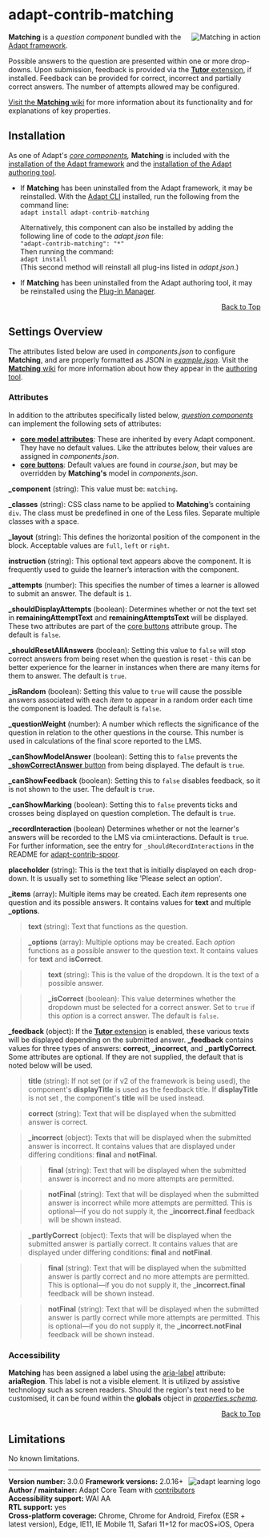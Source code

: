 # adapt-contrib-matching  

<img src="https://github.com/adaptlearning/documentation/blob/master/04_wiki_assets/plug-ins/images/matching01.gif" alt="Matching in action" align="right"> **Matching** is a *question component* bundled with the [Adapt framework](https://github.com/adaptlearning/adapt_framework).  


Possible answers to the question are presented within one or more drop-downs. Upon submission, feedback is provided via the [**Tutor** extension](https://github.com/adaptlearning/adapt-contrib-tutor), if installed. Feedback can be provided for correct, incorrect and partially correct answers. The number of attempts allowed may be configured.

[Visit the **Matching** wiki](https://github.com/adaptlearning/adapt-contrib-matching/wiki) for more information about its functionality and for explanations of key properties.



## Installation

As one of Adapt's *[core components](https://github.com/adaptlearning/adapt_framework/wiki/Core-Plug-ins-in-the-Adapt-Learning-Framework#components),* **Matching** is included with the [installation of the Adapt framework](https://github.com/adaptlearning/adapt_framework/wiki/Manual-installation-of-the-Adapt-framework#installation) and the [installation of the Adapt authoring tool](https://github.com/adaptlearning/adapt_authoring/wiki/Installing-Adapt-Origin).

* If **Matching** has been uninstalled from the Adapt framework, it may be reinstalled.
With the [Adapt CLI](https://github.com/adaptlearning/adapt-cli) installed, run the following from the command line:  
`adapt install adapt-contrib-matching`

    Alternatively, this component can also be installed by adding the following line of code to the *adapt.json* file:  
    `"adapt-contrib-matching": "*"`  
    Then running the command:  
    `adapt install`  
    (This second method will reinstall all plug-ins listed in *adapt.json*.)  

* If **Matching** has been uninstalled from the Adapt authoring tool, it may be reinstalled using the [Plug-in Manager](https://github.com/adaptlearning/adapt_authoring/wiki/Plugin-Manager).  
<div float align=right><a href="#top">Back to Top</a></div>

## Settings Overview

The attributes listed below are used in *components.json* to configure **Matching**, and are properly formatted as JSON in [*example.json*](https://github.com/adaptlearning/adapt-contrib-matching/blob/master/example.json). Visit the [**Matching** wiki](https://github.com/adaptlearning/adapt-contrib-matching/wiki) for more information about how they appear in the [authoring tool](https://github.com/adaptlearning/adapt_authoring/wiki).

### Attributes

In addition to the attributes specifically listed below, [*question components*](https://github.com/adaptlearning/adapt_framework/wiki/Core-Plug-ins-in-the-Adapt-Learning-Framework#question-components) can implement the following sets of attributes:   
+ [**core model attributes**](https://github.com/adaptlearning/adapt_framework/wiki/Core-model-attributes): These are inherited by every Adapt component. They have no default values. Like the attributes below, their values are assigned in *components.json*.
+ [**core buttons**](https://github.com/adaptlearning/adapt_framework/wiki/Core-Buttons): Default values are found in *course.json*, but may be overridden by **Matching's** model in *components.json*.

**_component** (string): This value must be: `matching`.  

**_classes** (string): CSS class name to be applied to **Matching**’s containing `div`. The class must be predefined in one of the Less files. Separate multiple classes with a space.  

**_layout** (string): This defines the horizontal position of the component in the block. Acceptable values are `full`, `left` or `right`.  

**instruction** (string): This optional text appears above the component. It is frequently used to
guide the learner’s interaction with the component.  

**_attempts** (number): This specifies the number of times a learner is allowed to submit an answer. The default is `1`.   

**_shouldDisplayAttempts** (boolean): Determines whether or not the text set in **remainingAttemptText** and **remainingAttemptsText** will be displayed. These two attributes are part of the [core buttons](https://github.com/adaptlearning/adapt_framework/wiki/Core-Buttons) attribute group. The default is `false`.  

**_shouldResetAllAnswers** (boolean): Setting this value to `false` will stop correct answers from being reset when the question is reset - this can be better experience for the learner in instances when there are many items for them to answer. The default is `true`.  

**_isRandom** (boolean): Setting this value to `true` will cause the possible answers associated with each *item* to appear in a random order each time the component is loaded. The default is `false`.   

**_questionWeight** (number): A number which reflects the significance of the question in relation to the other questions in the course. This number is used in calculations of the final score reported to the LMS.  

**_canShowModelAnswer** (boolean): Setting this to `false` prevents the [**_showCorrectAnswer** button](https://github.com/adaptlearning/adapt_framework/wiki/Core-Buttons) from being displayed. The default is `true`.

**_canShowFeedback** (boolean): Setting this to `false` disables feedback, so it is not shown to the user. The default is `true`.

**_canShowMarking** (boolean): Setting this to `false` prevents ticks and crosses being displayed on question completion. The default is `true`.

**_recordInteraction** (boolean) Determines whether or not the learner's answers will be recorded to the LMS via cmi.interactions. Default is `true`. For further information, see the entry for `_shouldRecordInteractions` in the README for [adapt-contrib-spoor](https://github.com/adaptlearning/adapt-contrib-spoor).

**placeholder** (string): This is the text that is initially displayed on each drop-down. It is usually set to something like 'Please select an option'.  

**_items** (array): Multiple items may be created. Each *item* represents one question and its possible answers. It contains values for **text** and multiple **_options**.  

>**text** (string): Text that functions as the question.  

>**_options** (array): Multiple options may be created. Each *option* functions as a possible answer to the question text. It contains values for **text** and **isCorrect**.  

>>**text** (string): This is the value of the dropdown. It is the text of a possible answer.  

>>**_isCorrect** (boolean): This value determines whether the dropdown must be selected for a correct answer. Set to `true` if this *option* is a correct answer. The default is `false`.  

**_feedback** (object): If the [**Tutor** extension](https://github.com/adaptlearning/adapt-contrib-tutor) is enabled, these various texts will be displayed depending on the submitted answer. **_feedback**
contains values for three types of answers: **correct**, **_incorrect**, and **_partlyCorrect**. Some attributes are optional. If they are not supplied, the default that is noted below will be used.

>**title** (string): If not set (or if v2 of the framework is being used), the component's **displayTitle** is used as the feedback title. If **displayTitle** is not set , the component's **title** will be used instead.

>**correct** (string): Text that will be displayed when the submitted answer is correct.  

>**_incorrect** (object): Texts that will be displayed when the submitted answer is incorrect. It contains values that are displayed under differing conditions: **final** and **notFinal**.

>>**final** (string): Text that will be displayed when the submitted answer is incorrect and no more attempts are permitted.

>>**notFinal** (string): Text that will be displayed when the submitted answer is incorrect while more attempts are permitted. This is optional&mdash;if you do not supply it, the **_incorrect.final** feedback will be shown instead.

>**_partlyCorrect** (object): Texts that will be displayed when the submitted answer is partially correct. It contains values that are displayed under differing conditions: **final** and **notFinal**.

>>**final** (string): Text that will be displayed when the submitted answer is partly correct and no more attempts are permitted. This is optional&mdash;if you do not supply it, the **_incorrect.final** feedback will be shown instead.

>>**notFinal** (string): Text that will be displayed when the submitted answer is partly correct while more attempts are permitted. This is optional&mdash;if you do not supply it, the **_incorrect.notFinal** feedback will be shown instead.

### Accessibility
**Matching** has been assigned a label using the [aria-label](https://github.com/adaptlearning/adapt_framework/wiki/Aria-Labels) attribute: **ariaRegion**. This label is not a visible element. It is utilized by assistive technology such as screen readers. Should the region's text need to be customised, it can be found within the **globals** object in [*properties.schema*](https://github.com/adaptlearning/adapt-contrib-matching/blob/master/properties.schema).   
<div float align=right><a href="#top">Back to Top</a></div>

## Limitations  
 
No known limitations.

----------------------------
**Version number:**  3.0.0   <a href="https://community.adaptlearning.org/" target="_blank"><img src="https://github.com/adaptlearning/documentation/blob/master/04_wiki_assets/plug-ins/images/adapt-logo-mrgn-lft.jpg" alt="adapt learning logo" align="right"></a> 
**Framework versions:** 2.0.16+  
**Author / maintainer:** Adapt Core Team with [contributors](https://github.com/adaptlearning/adapt-contrib-matching/graphs/contributors)  
**Accessibility support:** WAI AA   
**RTL support:** yes  
**Cross-platform coverage:** Chrome, Chrome for Android, Firefox (ESR + latest version), Edge, IE11, IE Mobile 11, Safari 11+12 for macOS+iOS, Opera    

